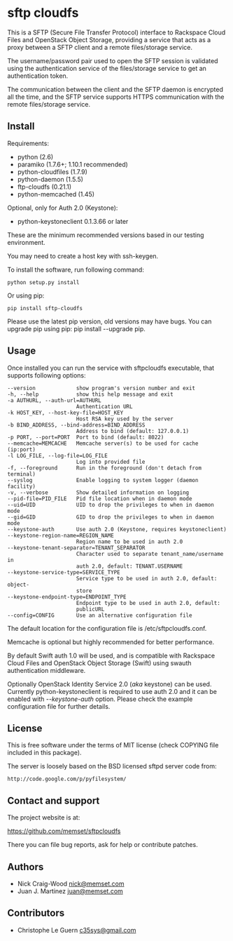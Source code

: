 sftp cloudfs
============

This is a SFTP (Secure File Transfer Protocol) interface to Rackspace
Cloud Files and OpenStack Object Storage, providing a service that
acts as a proxy between a SFTP client and a remote files/storage
service.

The username/password pair used to open the SFTP session is validated
using the authentication service of the files/storage service to get
an authentication token.

The communication between the client and the SFTP daemon is encrypted
all the time, and the SFTP service supports HTTPS communication with
the remote files/storage service.


Install
-------

Requirements:

- python (2.6)
- paramiko (1.7.6+; 1.10.1 recommended)
- python-cloudfiles (1.7.9)
- python-daemon (1.5.5)
- ftp-cloudfs (0.21.1)
- python-memcached (1.45)

Optional, only for Auth 2.0 (Keystone):

- python-keystoneclient 0.1.3.66 or later

These are the minimum recommended versions based in our testing
environment.

You may need to create a host key with ssh-keygen.

To install the software, run following command:

    python setup.py install

Or using pip:

    pip install sftp-cloudfs

Please use the latest pip version, old versions may have bugs. You
can upgrade pip using pip: pip install --upgrade pip.


Usage
-----

Once installed you can run the service with sftpcloudfs executable,
that supports following options:

    --version             show program's version number and exit
    -h, --help            show this help message and exit
    -a AUTHURL, --auth-url=AUTHURL
                          Authentication URL
    -k HOST_KEY, --host-key-file=HOST_KEY
                          Host RSA key used by the server
    -b BIND_ADDRESS, --bind-address=BIND_ADDRESS
                          Address to bind (default: 127.0.0.1)
    -p PORT, --port=PORT  Port to bind (default: 8022)
    --memcache=MEMCACHE   Memcache server(s) to be used for cache (ip:port)
    -l LOG_FILE, --log-file=LOG_FILE
                          Log into provided file
    -f, --foreground      Run in the foreground (don't detach from terminal)
    --syslog              Enable logging to system logger (daemon facility)
    -v, --verbose         Show detailed information on logging
    --pid-file=PID_FILE   Pid file location when in daemon mode
    --uid=UID             UID to drop the privileges to when in daemon mode
    --gid=GID             GID to drop the privileges to when in daemon mode
    --keystone-auth       Use auth 2.0 (Keystone, requires keystoneclient)
    --keystone-region-name=REGION_NAME
                          Region name to be used in auth 2.0
    --keystone-tenant-separator=TENANT_SEPARATOR
                          Character used to separate tenant_name/username in
                          auth 2.0, default: TENANT.USERNAME
    --keystone-service-type=SERVICE_TYPE
                          Service type to be used in auth 2.0, default: object-
                          store
    --keystone-endpoint-type=ENDPOINT_TYPE
                          Endpoint type to be used in auth 2.0, default:
                          publicURL
    --config=CONFIG       Use an alternative configuration file

The default location for the configuration file is /etc/sftpcloudfs.conf.

Memcache is optional but highly recommended for better performance.

By default Swift auth 1.0 will be used, and is compatible with Rackspace Cloud Files and
OpenStack Object Storage (Swift) using swauth authentication middleware.

Optionally OpenStack Identity Service 2.0 (*aka* keystone) can be used. Currently python-keystoneclient
is required to use auth 2.0 and it can be enabled with *--keystone-auth* option. Please check the
example configuration file for further details.


License
-------

This is free software under the terms of MIT license (check COPYING file
included in this package).

The server is loosely based on the BSD licensed sftpd server code from:

    http://code.google.com/p/pyfilesystem/


Contact and support
-------------------

The project website is at:

  https://github.com/memset/sftpcloudfs

There you can file bug reports, ask for help or contribute patches.


Authors
-------

- Nick Craig-Wood <nick@memset.com>
- Juan J. Martinez <juan@memset.com>

Contributors
------------

- Christophe Le Guern <c35sys@gmail.com>

